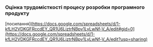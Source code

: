 ### Оцінка трудомісткості процесу розробки програмного продукту
[посилання](https://docs.google.com/spreadsheets/d/1-kfLH2VDKGFRccdEY_QR1U6LjztrNBpv1LyLwNf-V_A/edit#gid=0](https://docs.google.com/spreadsheets/d/1-kfLH2VDKGFRccdEY_QR1U6LjztrNBpv1LyLwNf-V_A/edit?usp=sharing)
